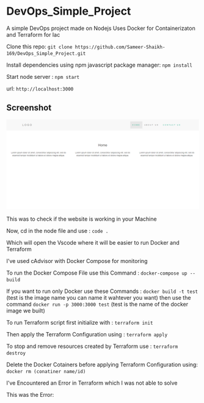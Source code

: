 # DevOps_Simple_Project
A simple DevOps project made on Nodejs 
Uses Docker for Containerizaton and Terraform for Iac 

Clone this repo: ```git clone https://github.com/Sameer-Shaikh-169/DevOps_Simple_Project.git```

Install dependencies using npm javascript package manager: ```npm install```

Start node server : ```npm start```

url: ```http://localhost:3000```

## Screenshot
<img src="public/img/screenshot.png">

This was to check if the website is working in your Machine

Now, cd in the node file and use : ```code .```

Which will open the Vscode where it will be easier to run Docker and Terraform

I've used cAdvisor with Docker Compose for monitoring

To run the Docker Compose File use this Command : ```docker-compose up --build```

If you want to run only Docker use these Commands : ```docker build -t test```  (test is the image name you can name it wahtever you want) then use the command ```docker run -p 3000:3000 test``` (test is the name of the docker image we built)

To run Terraform script first initialize with : ```terraform init```

Then apply the Terraform Configuration using : ```terraform apply```

To stop and remove resources created by Terraform use : ```terraform destroy```

Delete the Docker Cotainers before applying Terraform Configuration using: ```docker rm (conatiner name/id)```

I've Encountered an Error in Terraform which I was not able to solve

This was the Error:






